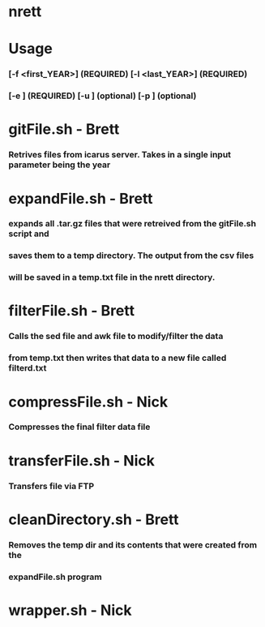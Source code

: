 # nrett
#
# Usage
###  [-f <first_YEAR>] (REQUIRED) [-l <last_YEAR>] (REQUIRED)
###   [-e <email>] (REQUIRED) [-u <user>] (optional) [-p <passwd>] (optional)
#
# gitFile.sh - Brett
###   Retrives files from icarus server. Takes in a single input parameter being the year
#
# expandFile.sh - Brett
###   expands all .tar.gz files that were retreived from the gitFile.sh script and
###   saves them to a temp directory. The output from the csv files
###   will be saved in a temp.txt file in the nrett directory. 
#
# filterFile.sh - Brett
###   Calls the sed file and awk file to modify/filter the data
###   from temp.txt then writes that data to a new file called filterd.txt
#
# compressFile.sh - Nick
###   Compresses the final filter data file
#
# transferFile.sh - Nick
###   Transfers file via FTP
#
# cleanDirectory.sh - Brett
###   Removes the temp dir and its contents that were created from the 
###   expandFile.sh program
#
# wrapper.sh - Nick
#   
#
#
